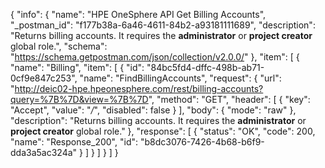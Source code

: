 {
  "info": {
    "name": "HPE OneSphere API Get Billing Accounts",
    "_postman_id": "f177b38a-6a46-4611-84b2-a93181111689",
    "description": "Returns billing accounts. It requires the **administrator** or **project creator** global role.",
    "schema": "https://schema.getpostman.com/json/collection/v2.0.0/"
  },
  "item": [
    {
      "name": "Billing",
      "item": [
        {
          "id": "84bc5fd4-dffc-498b-ab71-0cf9e847c253",
          "name": "FindBillingAccounts",
          "request": {
            "url": "http://deic02-hpe.hpeonesphere.com/rest/billing-accounts?query=%7B%7D&view=%7B%7D",
            "method": "GET",
            "header": [
              {
                "key": "Accept",
                "value": "*/*",
                "disabled": false
              }
            ],
            "body": {
              "mode": "raw"
            },
            "description": "Returns billing accounts. It requires the **administrator** or **project creator** global role."
          },
          "response": [
            {
              "status": "OK",
              "code": 200,
              "name": "Response_200",
              "id": "b8dc3076-7426-4b68-b6f9-dda3a5ac324a"
            }
          ]
        }
      ]
    }
  ]
}